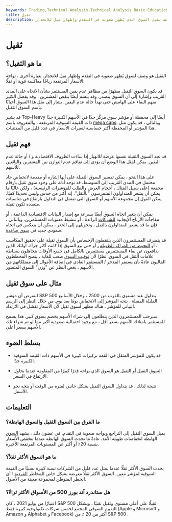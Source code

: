 ```yaml
---
keywords: Trading,Technical Analysis,Technical Analysis Basic Education
title: ثقيل
description: يصف ثقيل السوق الذي يُظهر صعوبة في التقدم وإظهار ميل للانحدار.
---
```


# ثقيل
## ما هو الثقيل؟

الثقيل هو وصف لسوق يُظهر صعوبة في التقدم وإظهار ميل للانحدار. بعبارة أخرى ، تواجه الأسعار المرتفعة رياحًا معاكسة قوية أو ثقلًا.

قد يكون السوق الثقيل مظهرًا من مظاهر عدم يقين المستثمر بشأن الاتجاه على المدى القريب وإشارة إلى أن السوق يتصدر. وقد يتسم أيضًا بنقص المشترين ، وقد يفضل الكثير منهم البقاء على الهامش حتى تهدأ حالة عدم اليقين. يشار إلى مثل هذا السوق أحيانًا باسم السوق الثقيل.

قد يشير Top-Heavy أيضًا إلى محفظة أو مؤشر سوق مركّز جدًا في الأسهم الكبيرة جدًا ذات القيمة السوقية المرتفعة ، والمعروفة باسم [mega caps](/megacap). وبالتالي ، قد يكون مثل هذا المؤشر أو المحفظة أكثر حساسية لتغيرات الأسعار في عدد قليل من المقتنيات.

## فهم ثقيل

قد تجد السوق الثقيلة نفسها عرضة للانهيار إذا ساءت الظروف الاقتصادية و / أو حالة عدم اليقين. يمكن لمثل هذا الوضع أن يؤدي إلى تفاقم عدم التوازن بين المشترين والبائعين للأسهم.

على هذا النحو ، يمكن تفسير السوق الثقيلة على أنها إشارة أو مقدمة لانخفاض حاد محتمل في المدى القريب إلى المتوسط. قد توجد أدلة على وجود سوق ثقيل بأرقام مجمعة (على سبيل المثال ، أحجام العرض والطلب للمؤشرات الرئيسية) ، ولكن غالبًا ما يمكن أن يشعر المتداولون المتمرسون "بالثقل". إنه أكثر من حدس وليس تحديدًا كميًا. يمكن القول إن مجموعة الأسهم أو السوق التي تفشل في التداول بارتفاع في مناسبات متعددة تكون ثقيلة.

يمكن أن يتغير اتجاه السوق أيضًا بسرعة مع إصدار البيانات الاقتصادية الداعمة ، أو مفاجآت الأرباح الإيجابية [للشركات](/bellwether-stock) الرائدة ، أو تنشيط معنويات المستثمرين. وبالتالي ، فإن ما قد يشعر المتداولون بالثقل ، وتحويلهم إلى الحذر ، يمكن أن ينعكس في اتجاه صعودي جديد في [سوق صاعدة](/bullmarket).

قد يتصرف المستثمرون الذين يلتقطون الإحساس بأن السوق ثقيلة على تحقيق المكاسب ، أو [التحوط من المراكز الطويلة](/longhedge) [،](/short) أو حتى بيع السوق إذا كانت أكثر جرأة. أولئك الذين يدافعون عن بقاء المستثمرين مستثمرين بالكامل في جميع الأوقات يتجاهلون ببساطة علامات الثقل في السوق. نظرًا لأن [توقيت السوق](/markettiming) صعب للغاية ، ينصح المخططون الماليون عادةً بأن يستمر المدخر / المستثمر العادي في إضافة الأموال إلى ممتلكاتهم من الأسهم ، بغض النظر عن "وزن" السوق المتصور.

## مثال على سوق ثقيل

لنفترض أن مؤشر S&P 500 يتداول عند مستوى بالقرب من 2500 ، وخلال الأسابيع القليلة المقبلة ، يتجه المؤشر إلى الانخفاض يومًا بعد يوم. من خلال النظر إلى الرسم البياني للمؤشر ، هناك مظهر لسوق ثقيل لأن الأسعار تفشل في الارتداد.

سيرحب المستثمرون الذين يتطلعون إلى شراء الأسهم بخصم بسوق كبير. هذا يسمح للمستثمر بامتلاك الأسهم بسعر أقل ، مع وجود احتمالية صعودية أكبر مما لو تم شراء تلك الأسهم بسعر أعلى.

## يسلط الضوء

- قد يكون للمؤشر المثقل في القمة تركيزات كبيرة في الأسهم ذات القيمة السوقية الكبيرة جدًا.

- السوق الثقيل أو الثقيل هو السوق الذي يواجه قدرًا كبيرًا من المقاومة عندما يحاول الارتفاع في السعر.

- نتيجة لذلك ، قد يتداول السوق الثقيل بشكل جانبي لفترة من الوقت أو يتجه نحو الأسفل.

## التعليمات

### ما الفرق بين السوق الثقيل والسوق الهابطة؟

يميل السوق الثقيل إلى التراجع ويواجه صعوبة في التقدم. في غضون ذلك ، يشهد [السوق](/bearmarket) الهابطة انخفاضات طويلة الأمد. عادةً ما تحدث السوق الهابطة عندما تنخفض الأسعار بنسبة 20٪ أو أكثر عن المستويات المرتفعة الأخيرة.

### ما هو السوق الأكثر ثقلاً؟

يحدث السوق الأكثر ثقلًا عندما يمثل عدد قليل من الشركات نسبة كبيرة نسبيًا من القيمة السوقية لمؤشر معين. السوق الأكثر ثقلًا معرضة بشكل خاص للمخاطر [الفردية](/idiosyncraticrisk) ؛ أي الخطر المتوطن لمجموعة معينة من الأصول.

### هل ستاندرد آند بورز 500 من الأسواق الأكثر ثراءً؟

اعتبارًا من يوليو 2021 ، كان S&P 500 ثقيلًا على أعلى مستوى وثقيل تقنيًا ، ويشكل التقييم السوقي المجمع لخمس شركات تكنولوجية كبيرة فقط (Apple و Microsoft و Amazon و Alphabet و Facebook) أكثر من 20 ٪ من S&P 500 .

